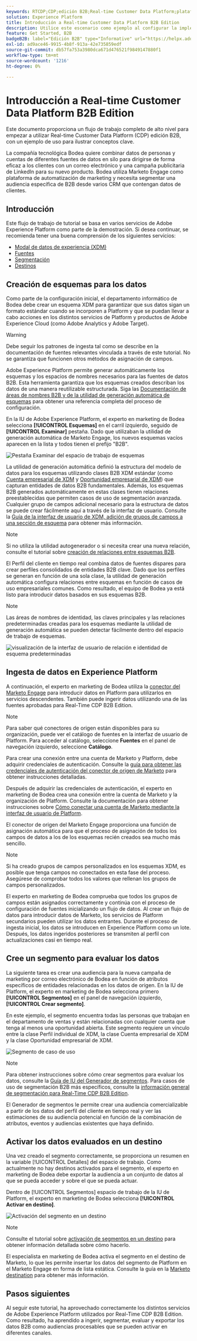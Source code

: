 ```yaml
---
keywords: RTCDP;CDP;edición B2B;Real-time Customer Data Platform;plataforma de datos del cliente en tiempo real;cdp en tiempo real;b2b;cdp
solution: Experience Platform
title: Introducción a Real-time Customer Data Platform B2B Edition
description: Utilice este escenario como ejemplo al configurar la implementación de Adobe Real-time Customer Data Platform B2B Edition.
feature: Get Started, B2B
badgeB2B: label="Edición B2B" type="Informative" url="https://helpx.adobe.com/legal/product-descriptions/real-time-customer-data-platform-b2b-edition-prime-and-ultimate-packages.html newtab=true"
exl-id: ad9ace46-9915-4b8f-913a-42e735859edf
source-git-commit: db57fa753a3980dca671d476521f9849147880f1
workflow-type: tm+mt
source-wordcount: '1216'
ht-degree: 0%

---
```


# Introducción a Real-time Customer Data Platform B2B Edition

Este documento proporciona un flujo de trabajo completo de alto nivel para empezar a utilizar Real-time Customer Data Platform (CDP) edición B2B, con un ejemplo de uso para ilustrar conceptos clave.

La compañía tecnológica Bodea quiere combinar datos de personas y cuentas de diferentes fuentes de datos en silo para dirigirse de forma eficaz a los clientes con un correo electrónico y una campaña publicitaria de LinkedIn para su nuevo producto. Bodea utiliza Marketo Engage como plataforma de automatización de marketing y necesita segmentar una audiencia específica de B2B desde varios CRM que contengan datos de clientes.

## Introducción

Este flujo de trabajo de tutorial se basa en varios servicios de Adobe Experience Platform como parte de la demostración. Si desea continuar, se recomienda tener una buena comprensión de los siguientes servicios:

- [Modal de datos de experiencia (XDM)](../xdm/home.md)
- [Fuentes](../sources/home.md)
- [Segmentación](../segmentation/home.md)
- [Destinos](../destinations/home.md)

## Creación de esquemas para los datos

Como parte de la configuración inicial, el departamento informático de Bodea debe crear un esquema XDM para garantizar que sus datos sigan un formato estándar cuando se incorporen a Platform y que se puedan llevar a cabo acciones en los distintos servicios de Platform y productos de Adobe Experience Cloud (como Adobe Analytics y Adobe Target).

>[!WARNING]
>
>Debe seguir los patrones de ingesta tal como se describe en la documentación de fuentes relevantes vinculada a través de este tutorial. No se garantiza que funcionen otros métodos de asignación de campos.

Adobe Experience Platform permite generar automáticamente los esquemas y los espacios de nombres necesarios para las fuentes de datos B2B. Esta herramienta garantiza que los esquemas creados describan los datos de una manera reutilizable estructurada. Siga las [Documentación de áreas de nombres B2B y de la utilidad de generación automática de esquemas](../sources/connectors/adobe-applications/marketo/marketo-namespaces.md) para obtener una referencia completa del proceso de configuración.

En la IU de Adobe Experience Platform, el experto en marketing de Bodea selecciona **[!UICONTROL Esquemas]** en el carril izquierdo, seguido de **[!UICONTROL Examinar]** pestaña. Dado que utilizaban la utilidad de generación automática de Marketo Engage, los nuevos esquemas vacíos aparecen en la lista y todos tienen el prefijo &quot;B2B&quot;.

![Pestaña Examinar del espacio de trabajo de esquemas](./assets/b2b-tutorial/empty-b2b-schemas.png)

La utilidad de generación automática definió la estructura del modelo de datos para los esquemas utilizando clases B2B XDM estándar (como [Cuenta empresarial de XDM](../xdm/classes/b2b/business-account.md) y [Oportunidad empresarial de XDM](../xdm/classes/b2b/business-opportunity.md)) que capturan entidades de datos B2B fundamentales. Además, los esquemas B2B generados automáticamente en estas clases tienen relaciones preestablecidas que permiten casos de uso de segmentación avanzada. Cualquier grupo de campos adicional necesario para la estructura de datos se puede crear fácilmente aquí a través de la interfaz de usuario. Consulte la [Guía de la interfaz de usuario de XDM, adición de grupos de campos a una sección de esquema](../xdm/ui/resources/schemas.md#add-field-groups) para obtener más información.

>[!NOTE]
> 
>Si no utiliza la utilidad autogenerador o si necesita crear una nueva relación, consulte el tutorial sobre [creación de relaciones entre esquemas B2B](../xdm/tutorials/relationship-b2b.md).

El Perfil del cliente en tiempo real combina datos de fuentes dispares para crear perfiles consolidados de entidades B2B clave. Dado que los perfiles se generan en función de una sola clase, la utilidad de generación automática configura relaciones entre esquemas en función de casos de uso empresariales comunes. Como resultado, el equipo de Bodea ya está listo para introducir datos basados en sus esquemas B2B.

>[!NOTE]
> 
>Las áreas de nombres de identidad, las claves principales y las relaciones predeterminadas creadas para los esquemas mediante la utilidad de generación automática se pueden detectar fácilmente dentro del espacio de trabajo de esquemas.
>
>![visualización de la interfaz de usuario de relación e identidad de esquema predeterminadas](./assets/b2b-tutorial/schema-identity-relationship.png)

## Ingesta de datos en Experience Platform

A continuación, el experto en marketing de Bodea utiliza la [conector del Marketo Engage](../sources/connectors/adobe-applications/marketo/marketo.md) para introducir datos en Platform para utilizarlos en servicios descendentes. También puede ingerir datos utilizando una de las fuentes aprobadas para Real-Time CDP B2B Edition.

>[!NOTE]
> 
>Para saber qué conectores de origen están disponibles para su organización, puede ver el catálogo de fuentes en la interfaz de usuario de Platform. Para acceder al catálogo, seleccione **Fuentes** en el panel de navegación izquierdo, seleccione **Catálogo**.

Para crear una conexión entre una cuenta de Marketo y Platform, debe adquirir credenciales de autenticación. Consulte la [guía para obtener las credenciales de autenticación del conector de origen de Marketo](../sources/connectors/adobe-applications/marketo/marketo-auth.md) para obtener instrucciones detalladas.

Después de adquirir las credenciales de autenticación, el experto en marketing de Bodea crea una conexión entre la cuenta de Marketo y la organización de Platform. Consulte la documentación para obtener instrucciones sobre [Cómo conectar una cuenta de Marketo mediante la interfaz de usuario de Platform](../sources/tutorials/ui/create/adobe-applications/marketo.md).

El conector de origen del Marketo Engage proporciona una función de asignación automática para que el proceso de asignación de todos los campos de datos a los de los esquemas recién creados sea mucho más sencillo.

>[!NOTE]
> 
>Si ha creado grupos de campos personalizados en los esquemas XDM, es posible que tenga campos no conectados en esta fase del proceso. Asegúrese de comprobar todos los valores que rellenan los grupos de campos personalizados.

El experto en marketing de Bodea comprueba que todos los grupos de campos están asignados correctamente y continúa con el proceso de configuración de fuentes inicializando un flujo de datos. Al crear un flujo de datos para introducir datos de Marketo, los servicios de Platform secundarios pueden utilizar los datos entrantes. Durante el proceso de ingesta inicial, los datos se introducen en Experience Platform como un lote. Después, los datos ingeridos posteriores se transmiten al perfil con actualizaciones casi en tiempo real.

## Cree un segmento para evaluar los datos

La siguiente tarea es crear una audiencia para la nueva campaña de marketing por correo electrónico de Bodea en función de atributos específicos de entidades relacionadas en los datos de origen. En la IU de Platform, el experto en marketing de Bodea selecciona primero **[!UICONTROL Segmentos]** en el panel de navegación izquierdo, **[!UICONTROL Crear segmento]**.

En este ejemplo, el segmento encuentra todas las personas que trabajan en el departamento de ventas y están relacionadas con cualquier cuenta que tenga al menos una oportunidad abierta. Este segmento requiere un vínculo entre la clase Perfil individual de XDM, la clase Cuenta empresarial de XDM y la clase Oportunidad empresarial de XDM.

![Segmento de caso de uso](./assets/b2b-tutorial/use-case-segment.png)

>[!NOTE]
> 
>Para obtener instrucciones sobre cómo crear segmentos para evaluar los datos, consulte la [Guía de IU del Generador de segmentos](../segmentation/ui/segment-builder.md). Para casos de uso de segmentación B2B más específicos, consulte la [información general de segmentación para Real-Time CDP B2B Edition](./segmentation/b2b.md).

El Generador de segmentos le permite crear una audiencia comercializable a partir de los datos del perfil del cliente en tiempo real y ver las estimaciones de su audiencia potencial en función de la combinación de atributos, eventos y audiencias existentes que haya definido.

## Activar los datos evaluados en un destino

Una vez creado el segmento correctamente, se proporciona un resumen en la variable [!UICONTROL Detalles] del espacio de trabajo. Como actualmente no hay destinos activados para el segmento, el experto en marketing de Bodea debe exportar la audiencia a un conjunto de datos al que se pueda acceder y sobre el que se pueda actuar.

Dentro de [!UICONTROL Segmentos] espacio de trabajo de la IU de Platform, el experto en marketing de Bodea selecciona **[!UICONTROL Activar en destino]**.

![Activación del segmento en un destino](./assets/b2b-tutorial/activate-to-destination.png)

>[!NOTE]
> 
>Consulte el tutorial sobre [activación de segmentos en un destino](https://experienceleague.adobe.com/docs/marketo/using/product-docs/core-marketo-concepts/smart-lists-and-static-lists/static-lists/push-an-adobe-experience-cloud-segment-to-a-marketo-static-list.html) para obtener información detallada sobre cómo hacerlo.

El especialista en marketing de Bodea activa el segmento en el destino de Marketo, lo que les permite insertar los datos del segmento de Platform en el Marketo Engage en forma de lista estática. Consulte la guía en la [Marketo destination](https://experienceleague.adobe.com/docs/experience-platform/destinations/catalog/adobe/marketo-engage.html) para obtener más información.

## Pasos siguientes

Al seguir este tutorial, ha aprovechado correctamente los distintos servicios de Adobe Experience Platform utilizados por Real-Time CDP B2B Edition. Como resultado, ha aprendido a ingerir, segmentar, evaluar y exportar los datos B2B como audiencias procesables que se pueden activar en diferentes canales.
